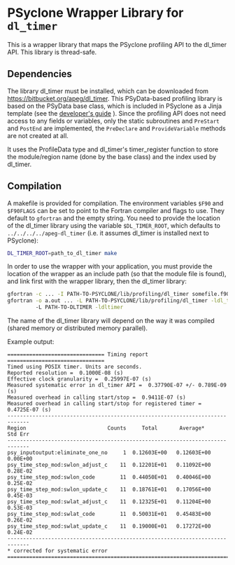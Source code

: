 # PSyclone Wrapper Library for `dl_timer`

This is a wrapper library that maps the PSyclone profiling API
to the dl_timer API. This library is thread-safe.


## Dependencies
The library dl_timer must be installed, which can be downloaded from
https://bitbucket.org/apeg/dl_timer.
This PSyData-based profiling library is based on the PSyData base class,
which is included in PSyclone as a Jinja template (see the
[developer's guide](https://psyclone-dev.readthedocs.io/en/latest/psy_data.html#psydata-base-class)
). Since the profiling API does not need access to any fields or variables,
only the static subroutines and ``PreStart`` and ``PostEnd`` are implemented,
the ``PreDeclare`` and ``ProvideVariable`` methods are not created at all.

It uses the ProfileData type and dl_timer's timer_register function
to store the module/region name (done by the base class) and the index used
by dl_timer.

## Compilation
A makefile is provided for compilation. The environment variables
``$F90`` and ``$F90FLAGS`` can be set to point to the Fortran compiler
and flags to use. They default to ``gfortran`` and the empty string.
You need to provide the location of the dl_timer library using the
variable ``$DL_TIMER_ROOT``, which defaults to ``../../../../apeg-dl_timer``
(i.e. it assumes dl_timer is installed next to PSyclone):

```sh
DL_TIMER_ROOT=path_to_dl_timer make
```

In order to use the wrapper with your application, you must provide the
location of the wrapper as an include path (so that the module file is found),
and link first with the wrapper library, then the dl_timer library:

```sh
gfortran -c ... -I PATH-TO-PSYCLONE/lib/profiling/dl_timer somefile.f90
gfortran -o a.out ... -L PATH-TO-PSYCLONE/lib/profiling/dl_timer -ldl_timer
         -L PATH-TO-DLTIMER -ldltimer
```
The name of the dl_timer library will depend on the way it was compiled
(shared memory or distributed memory parallel).

Example output:

```
=============================== Timing report ===============================
Timed using POSIX timer. Units are seconds.
Reported resolution =  0.1000E-08 (s)
Effective clock granularity =  0.25997E-07 (s)
Measured systematic error in dl_timer API =  0.37790E-07 +/- 0.789E-09 (s)
Measured overhead in calling start/stop =  0.9411E-07 (s)
Measured overhead in calling start/stop for registered timer =  0.4725E-07 (s)
-----------------------------------------------------------------------------
Region                          Counts     Total       Average*     Std Err
-----------------------------------------------------------------------------
psy_inputoutput:eliminate_one_no     1  0.12603E+00   0.12603E+00  0.00E+00
psy_time_step_mod:swlon_adjust_c    11  0.12201E+01   0.11092E+00  0.28E-02
psy_time_step_mod:swlon_code        11  0.44050E+01   0.40046E+00  0.25E-02
psy_time_step_mod:swlon_update_c    11  0.18761E+01   0.17056E+00  0.45E-03
psy_time_step_mod:swlat_adjust_c    11  0.12325E+01   0.11204E+00  0.53E-03
psy_time_step_mod:swlat_code        11  0.50031E+01   0.45483E+00  0.26E-02
psy_time_step_mod:swlat_update_c    11  0.19000E+01   0.17272E+00  0.24E-02
-----------------------------------------------------------------------------
* corrected for systematic error
=============================================================================
```
